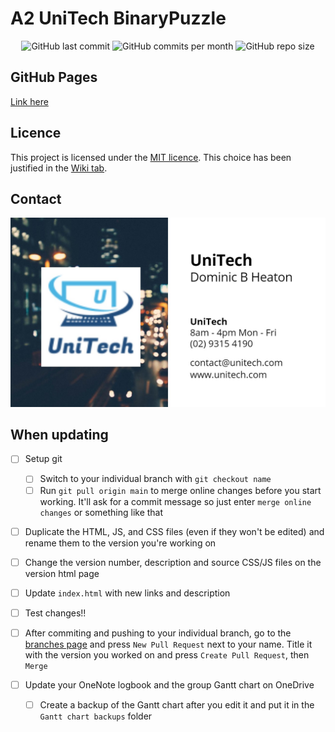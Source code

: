 # A2 UniTech BinaryPuzzle
<div id="badges" align="center">
    <img src="https://img.shields.io/github/last-commit/aiden2480/A2-UniTech-BinaryPuzzle?color=1db954&logoColor=191414&style=flat-square" alt="GitHub last commit">
    <img src="https://img.shields.io/github/commit-activity/m/aiden2480/A2-UniTech-BinaryPuzzle?color=1db954&logoColor=191414&style=flat-square" alt="GitHub commits per month">
    <img src="https://img.shields.io/github/repo-size/aiden2480/A2-UniTech-BinaryPuzzle?color=1db954&logoColor=191414&style=flat-square" alt="GitHub repo size">
</div>

## GitHub Pages
[Link here](https://aiden2480.github.io/A2-UniTech-BinaryPuzzle/)

## Licence
This project is licensed under the [MIT licence](https://choosealicense.com/licenses/mit/#). This choice has been justified in the [Wiki tab](https://github.com/aiden2480/A2-UniTech-BinaryPuzzle/wiki).

## Contact
<div id="contact" align="center">
    <img src="/images/businesscard.jpg" alt="Contact card">
</div>

## When updating
 - [ ] Setup git
     - [ ] Switch to your individual branch with `git checkout name`
     - [ ] Run `git pull origin main` to merge online changes before you start working. It'll ask for a commit message so just enter `merge online changes` or something like that
 - [ ] Duplicate the HTML, JS, and CSS files (even if they won't be edited) and rename them to the version you're working on
 - [ ] Change the version number, description and source CSS/JS files on the version html page
 - [ ] Update `index.html` with new links and description

 - [ ] Test changes!!
 - [ ] After commiting and pushing to your individual branch, go to the [branches page](https://github.com/aiden2480/A2-UniTech-BinaryPuzzle/branches) and press `New Pull Request` next to your name. Title it with the version you worked on and press `Create Pull Request`, then `Merge`
 - [ ] Update your OneNote logbook and the group Gantt chart on OneDrive
     - [ ] Create a backup of the Gantt chart after you edit it and put it in the `Gantt chart backups` folder
